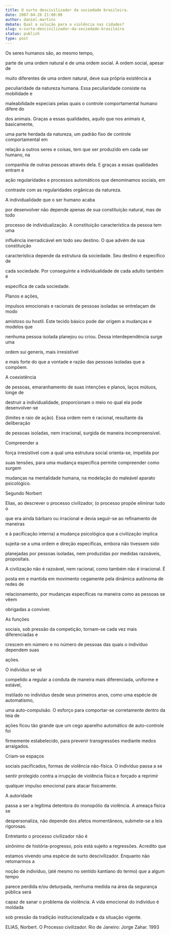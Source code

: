 ```yaml
---
title: O surto descivilizador da sociedade brasileira.
date: 2007-04-26 21:00:00
author: daniel.martins
debate: Qual a solução para a violência nas cidades?
slug: o-surto-descivilizador-da-sociedade-brasileira
status: publish 
type: post
---
```


  

  

Os seres humanos são, ao mesmo tempo,  

parte de uma ordem natural e de uma ordem social. A ordem social, apesar de  

muito diferentes de uma ordem natural, deve sua própria existência a  

peculiaridade da natureza humana. Essa peculiaridade consiste na mobilidade e  

maleabilidade especiais pelas quais o controle comportamental humano difere do  

dos animais. Graças a essas qualidades, aquilo que nos animais é, basicamente,  

uma parte herdada da natureza, um padrão fixo de controle comportamental em  

relação a outros seres e coisas, tem que ser produzido em cada ser humano, na  

companhia de outras pessoas através dela. E graças a essas qualidades entram e  

ação regularidades e processos automáticos que denominamos sociais, em  

contraste com as regularidades orgânicas da natureza.  

  

A individualidade que o ser humano acaba  

por desenvolver não depende apenas de sua constituição natural, mas de todo  

processo de individualização. A constituição característica da pessoa tem uma  

influência inerradicável em todo seu destino. O que advém de sua constituição  

característica depende da estrutura da sociedade. Seu destino é especifico de  

cada sociedade. Por conseguinte a individualidade de cada adulto também é  

específica de cada sociedade.  

  

Planos e ações,  

impulsos emocionais e racionais de pessoas isoladas se entrelaçam de modo  

amistoso ou hostil. Este tecido básico pode dar origem a mudanças e modelos que  

nenhuma pessoa isolada planejou ou criou. Dessa interdependência surge uma  

ordem sui generis, mais irresistível  

e mais forte do que a vontade e razão das pessoas isoladas que a compõem.  

  

A coexistência  

de pessoas, emaranhamento de suas intenções e planos, laços mútuos, longe de  

destruir a individualidade, proporcionam o meio no qual ela pode desenvolver-se  

(limites e raio de ação). Essa ordem nem é racional, resultante da deliberação  

de pessoas isoladas, nem irracional, surgida de maneira incompreensível.  

  

Compreender a  

força irresistível com a qual uma estrutura social orienta-se, impelida por  

suas tensões, para uma mudança específica permite compreender como surgem  

mudanças na mentalidade humana, na modelação do maleável aparato psicológico.  

  

Segundo Norbert  

Elias, ao descrever o processo civilizador, (o processo propõe eliminar tudo o  

que era ainda bárbaro ou irracional e devia seguir-se ao refinamento de maneiras  

e à pacificação interna) a mudança psicológica que a civilização implica  

sujeita-se a uma ordem e direção específicas, embora não tivessem sido  

planejadas por pessoas isoladas, nem produzidas por medidas razoáveis, propositais.  

A civilização não é razoável, nem racional, como também não é irracional. É  

posta em e mantida em movimento cegamente pela dinâmica autônoma de redes de  

relacionamento, por mudanças específicas na maneira como as pessoas se vêem  

obrigadas a conviver.  

  

As funções  

sociais, sob pressão da competição, tornam-se cada vez mais diferenciadas e  

crescem em número e no número de pessoas das quais o indivíduo dependem suas  

ações.  

  

O indivíduo se vê  

compelido a regular a conduta de maneira mais diferenciada, uniforme e estável,  

instilado no indivíduo desde seus primeiros anos, como uma espécie de automatismo,  

uma auto-compulsão. O esforço para comportar-se corretamente dentro da teia de  

ações ficou tão grande que um cego aparelho automático de auto-controle foi  

firmemente estabelecido, para prevenir transgressões mediante medos arraigados.  

  

Criam-se espaços  

sociais pacificados, formas de violência não-física. O indivíduo passa a se  

sentir protegido contra a irrupção de violência física e forçado a reprimir  

qualquer impulso emocional para atacar fisicamente.  

  

A autoridade  

passa a ser a legítima detentora do monopólio da violência. A ameaça física se  

despersonaliza, não depende dos afetos momentâneos, submete-se a leis rigorosas.  

  

Entretanto o processo civilizador não é  

sinônimo de história-progresso, pois está sujeito a regressões. Acredito que  

estamos vivendo uma espécie de surto descivilizador. Enquanto não retomarmos a  

noção de indivíduo, (até mesmo no sentido kantiano do termo) que a algum tempo  

parece perdida e/ou deturpada, nenhuma medida na área da segurança pública será  

capaz de sanar o problema da violência. A vida emocional do indivíduo é moldada  

sob pressão da tradição institucionalizada e da situação vigente.  

  

ELIAS, Norbert. O Processo civilizador. Rio de Janeiro: Jorge Zahar. 1993
